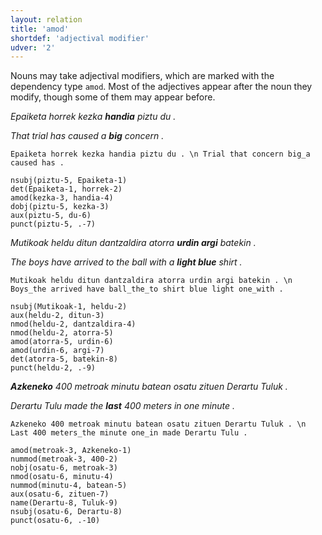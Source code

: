 ```yaml
---
layout: relation
title: 'amod'
shortdef: 'adjectival modifier'
udver: '2'
---
```


Nouns may take adjectival modifiers, which are marked with the dependency type `amod`. Most of the adjectives appear after the noun they modify, though some of them may appear before.

*Epaiketa horrek kezka **handia** piztu du .*

*That trial has caused a **big** concern .*

~~~ sdparse
Epaiketa horrek kezka handia piztu du . \n Trial that concern big_a caused has .

nsubj(piztu-5, Epaiketa-1)
det(Epaiketa-1, horrek-2)
amod(kezka-3, handia-4)
dobj(piztu-5, kezka-3)
aux(piztu-5, du-6)
punct(piztu-5, .-7)
~~~


*Mutikoak heldu ditun dantzaldira atorra **urdin argi** batekin .*

*The boys have arrived to the ball with a **light blue** shirt .*

~~~ sdparse
Mutikoak heldu ditun dantzaldira atorra urdin argi batekin . \n Boys_the arrived have ball_the_to shirt blue light one_with .

nsubj(Mutikoak-1, heldu-2)
aux(heldu-2, ditun-3)
nmod(heldu-2, dantzaldira-4)
nmod(heldu-2, atorra-5)
amod(atorra-5, urdin-6)
amod(urdin-6, argi-7)
det(atorra-5, batekin-8)
punct(heldu-2, .-9)
~~~

***Azkeneko** 400 metroak minutu batean osatu zituen Derartu Tuluk .*

*Derartu Tulu made the **last** 400 meters in one minute .*

~~~ sdparse
Azkeneko 400 metroak minutu batean osatu zituen Derartu Tuluk . \n Last 400 meters_the minute one_in made Derartu Tulu .

amod(metroak-3, Azkeneko-1)
nummod(metroak-3, 400-2)
nobj(osatu-6, metroak-3)
nmod(osatu-6, minutu-4)
nummod(minutu-4, batean-5)
aux(osatu-6, zituen-7)
name(Derartu-8, Tuluk-9)
nsubj(osatu-6, Derartu-8)
punct(osatu-6, .-10)
~~~
<!-- Interlanguage links updated Út 9. května 2023, 20:03:58 CEST -->
